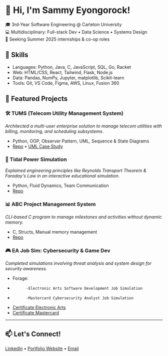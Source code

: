 # 👋 Hi, I'm Sammy Eyongorock!

🎓 3rd-Year Software Engineering @ Carleton University  
💻 Multidisciplinary: Full-stack Dev • Data Science • Systems Design  
🚀 Seeking Summer 2025 internships & co-op roles

## 🔧 Skills
- Languages: Python, Java, C, JavaScript, SQL, Go, Racket  
- Web: HTML/CSS, React, Tailwind, Flask, Node.js  
- Data: Pandas, NumPy, Jupyter, matplotlib, Scikit-learn  
- Tools: Git, VS Code, Figma, AWS, Linux, Fusion 360

## 📂 Featured Projects

### 🛠️ TUMS (Telecom Utility Management System)
*Architected a multi-user enterprise solution to manage telecom utilities with billing, monitoring, and scheduling subsystems.*

- Python, OOP, Observer Pattern, UML, Sequence & State Diagrams
- [Repo](#) • [UML Case Study](#)

### 🌊 Tidal Power Simulation
*Explained engineering principles like Reynolds Transport Theorem & Faraday's Law in an interactive educational simulation.*

- Python, Fluid Dynamics, Team Communication
- [Repo](#)

### 📊 ABC Project Management System
*CLI-based C program to manage milestones and activities without dynamic memory.*

- C, Structs, Manual memory management
- [Repo](#)

### 🎮 EA Job Sim: Cybersecurity & Game Dev
*Completed simulations involving threat analysis and system design for security awareness.*

- Forage:
-           -Electronic Arts Software Development Job Simulation
-           -Mastercard Cybersecurity Analyst Job Simulation 
- [Certificate Electronic Arts]()
- [Certificate Mastercard]()

---

## 📫 Let's Connect!
[LinkedIn](https://www.linkedin.com/in/sammy-eyongorock) • [Portfolio Website](#) • [Email](eyongsammy72@gmail.com)

